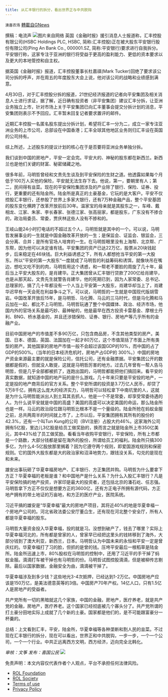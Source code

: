 ```yaml
---
title: 从汇丰银行的拆分，看出世界正与中共脱钩
---
```

`澳喜农场` [轉載自GNews](https://gnews.org/zh-hans/2470610/)

撰稿：电流声
 ![](https://assets.gnews.org/wp-content/uploads/2022/05/d7dd4452a9714f1a816fafb88465c58c.png)图片来自网络 
英国《金融时报》援引消息人士报道称，汇丰控股有限公司(HSBC Holdings PLC, HSBC, 简称:汇丰控股)正在被大股东平安银行股份有限公司(Ping An Bank Co., 000001.SZ, 简称:平安银行)要求进行自我拆分。平安银行称，这家专注于亚洲的银行将受益于更高的盈利能力、更低的资本要求以及更大的本地管控和自主权。
 
据英国《金融时报》报道，汇丰控股董事长杜嘉祺(Mark Tucker)回绝了要求该公司分拆的呼声，并在周五的年度股东大会上说，他对该公司的战略和业绩感到满意。
 
4月30日，对于汇丰控股分拆的报道，21世纪经济报道的记者向平安集团及相关消息人士进行求证，据了解，近日确有投资者（非平安集团）建议汇丰分拆，让亚洲业务独立上市，针对市场上关于平安集团已向汇丰董事会提交分拆计划的消息，平安集团则表示不予回应。汇丰暂未回复记者要求置评的邮件。
 
近期汇丰控股一名匿名股东提出分拆计划，希望将汇丰一分为二，成立一家专注亚洲业务的上市公司，总部设在中国香港；汇丰全球其他地区业务则归汇丰设在英国的公司持有。
 
综上所述，上述股东的提议计划的核心在于是否要将亚洲业务单独分拆。
 
我们谈到中国的房地产，平安一定会完。平安大的、神秘的股东都在新西兰。新西兰也是他们关键的财富、秘密储藏之地。
 
很多年前，马明哲曾经和文贵先生谈及到平安保险的生财之道。他透露如果每个月低于100万人买他的保险，平安就无法生存下去。他说，第一，要朝里有人；第二，民间得有韭菜。现在的平安保险集团涉及的产业除了银行、保险、证券、投行，更重要的还有陆金所。陆金所是真正的土豪基金，它玩的是大客户。平安不仅控股汇丰银行，还参股了世界上多家大银行，还有7万种金融产品，整个平安基团的股东变化横跨了改革开放前后30年。温家宝的母亲就是其股东之一，车峰、戴相龙、江家、朱家、李长春家、张德江家、张高丽家，都是股东，广东没有不掺合的，政治局委员、常委，贾庆林这些人没有不掺和的。
 
王岐山能24小时打电话的不超过五个人，马明哲就是其中的一个。可以说，马明哲发展事业的一生就是中国金融改革开放的一生；是保监会、证监会、银监会，三会分离、合并；是所有官场人培育的一生。在马明哲眼里没有上海帮、北京帮、广东帮，因为他可以决定谁有钱。平安集团的资产已达22万亿，股票从20块钱起步，后来稳定在46块钱。巨大利益诱惑之下，所有人都想抢当平安的第一大股东。所以“平安的第一大股东“一度就成了马明哲的利益筹码和诱饵，就像块吊在嘴边，想吃又吃不到的肉，马明哲用这个诱惑，和一帮老不要脸的周旋了几十年，最后当上平安大股东的，是肖建华。正大集团曾从汇丰银行贷款了200亿给肖建华，也是从那天起，文贵先生就警告肖建华，他的死期已到，因为人家常委、总书记、总理家的，搞了几十年都没有一个人当上平安第一大股东，肖建华却当上了，肖建华迟早有一天会死在利益争斗之下。可以说，马明哲的一生就是中国现代版胡雪岩。中国改革开放后15年，是马明哲、马化腾、马云的三马时代，但是马化腾和马云加在一起，都比不上马明哲。马明哲玩通了整个中国媒体、政治、经济市场，他国内外的官场关系是最巧妙、最神秘的，他是最早在西方投资卡雷基金、摩根士丹利、BNG、桥水基金的，并且还涉猎保险、证券、银行、房地产等几乎所有的金融产业。
 
目前中国房地产的市值差不多90万亿，只包含商品房，不含其他类型的房产。美国、日本、德国，英国、法国加在一起才80万亿，这个市值笼括了市面上所有类型的房产。其他国家的房地产市值一般不会超过该国GDP的10%，而中国的占了GDP的500%。（当年的日本经济危机时，房地产占GDP的 300%。）中国的房地产资金来源最主要的就是保险公司，信托公司，还有金融票据。平安集团公开的数据都是假的，但就没人敢提，这就是马明哲厉害的地方。过去几年曾有一帮人告马明哲，但是几乎全部都被抓了，连跑出国的，马明哲都能把他们搞回来。看平安的真实数据，就知道中国的地产玩的是什么游戏。几十年来只要是平安投的地产，一定是投的地产商背后的官方关系。整个平安所谓的投资是3.7万亿人民币，却贷了5万8千亿，拥有这么庞大的经济实力，马明哲可以轻松拿下中南坑里的人，这就是为什么马明哲能派出人到土耳其去抓人，他是一个不是常委，却享受常委待遇的人。为什么说平安就是中国的高盛？美国的高盛可以决定美国的命运，那么陆金所也是一样。马云的政治段位跟马明哲比根本不是一个量级的。陆金所抢在蚂蚁金服之前，总共两周半的时间就上市了，上市以后，平安集团拥有其所有的股份的42.3%，还有一个叫Tun Kung的公司（BVI注册）占股大约46%。这家海外公司拥有5亿股，里边儿3亿股是给员工做奖励的，换而言之就是陆金所上市350亿美元，其中43%给了员工做奖励。看看当年收购平安银行，平安保险，所有上市都是一个路数，大部分钱都是留在海外的股份，所谓给员工的福利。陆金所只搞300多亿，为什么4-5亿股放那里搁着？因为它遵守两个规则，即爱国游戏规则和保密规则。它的国外大股东都是大的政治家和沼泽地势力，跟钱没关系，勾兑的是现在和未来。
 
雄安出事玩砸了华夏幸福房地产、汇丰银行、方正集团并购。马明哲为什么要拿下方正？华夏幸福的老板是谁？和中国地产是什么关系？为什么入股汇丰银行？凡是平安保险搞的地产投资，许家印是最大的投资者，还包括北京的潘石屹、任志强。马明哲拿下方正不仅仅是想要方正的3600亿，还有⽅正电⼦所拥有源代码，⽅正地产拥有的带土地证的万亩地，和方正的医疗产业，医院系统。
 
习近平搞的雄安是“华夏幸福”最大的房地产项目，其将近40%的地是华夏幸福一个房地产公司的。河北省政法委公安厅董仚生，还有现在河北整个安全厅，所有⼈都是华夏幸福的股东。
 
马明哲⼤量资⾦投⼊华夏幸福，投的就是习。没想到破产了，钱去了哪里？实际上华夏幸福河北的，所有都是曾家的人，曾家早已经把这里头的钱转移到了海外，大部分钱到了澳大利亚，新西兰，日本。马明哲认为中国未来的永恒和平安一定是曾庆红的。华夏幸福打了习的脸，但抓的是曾的钱。压垮平安最后一根稻草是陆金所。陆金所迅速上市，80%股权在马明哲的控制中，还用了习近平的手干掉了蚂蚁金服。滴滴打车被干掉也有马明哲的份。马明哲试图控股滴滴，但是被柳传志剔除。最后以国家数据，金融安全为由，滴滴被干掉了。
 
华夏幸福涉及到多少钱？这些地光3-4次抵押，已经达到1-2万亿。中国房地产应该是150万亿，是美法德意英等的3倍。中国房产70年产权。14亿人口，只有1.5亿人是房地产的受益者。
 
共产党所有一切的黑暗就这几个家族，中国的金融，房地产，医疗养老，就是共产党的金融，房地产，医疗养老。这个国家已经彻底被几个寡头分了。共产党所谓的打土豪分田地实际上成就了几个新的土豪。国家都是他们的，是不可能跟富豪分一杯羹的。
 
总结：上文看到汇丰，平安，陆金所，华夏幸福等各种垄断和割人民的韭菜。不过现在汇丰银行的拆分，现在可以看出，世界正和中共脱钩，一步一步，一个一个公司，一个一个行业。中共正远离西方文明，西方经济，迈向完全北韩化。
 
*审核：文筝*
*发布：喜国公民*
 ![](https://assets.gnews.org/wp-content/uploads/2022/05/HA-1.jpg) 

免责声明：本文内容仅代表作者个人观点，平台不承担任何法律风险。
  
- [ROL Foundation](https://rolfoundation.org/)
- [ROL Society](https://rolsociety.org/)
- [Terms of use](https://gnews.org/terms-of-use-3/)
- [Privacy Policy](https://gnews.org/privacy-policy/)
